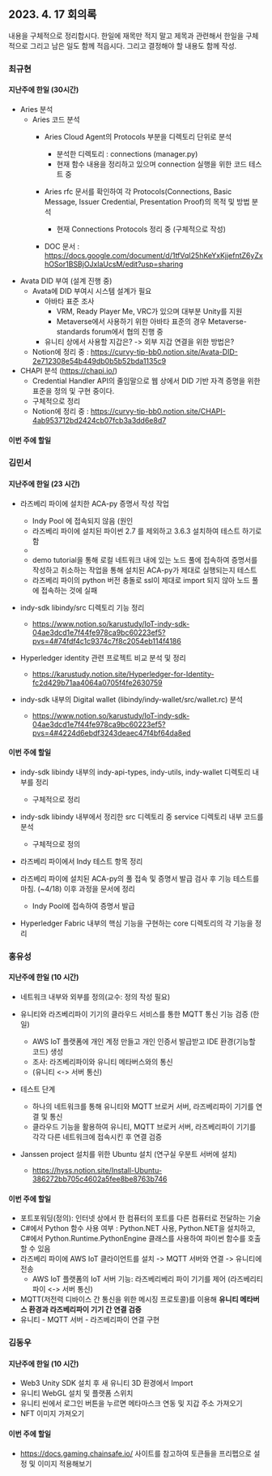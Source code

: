 ## 2023. 4. 17 회의록

내용을 구체적으로 정리합시다. 한일에 재목만 적지 말고 제목과 관련해서 한일을 구체적으로 그리고 남은 일도 함께 적읍시다. 그리고 결정해야 할 내용도 함께 작성. 

### 최규현

#### 지난주에 한일 (30시간)
  - Aries 분석
    - Aries 코드 분석
      - Aries Cloud Agent의 Protocols 부분을 디렉토리 단위로 분석
        - 분석한 디렉토리 : connections (manager.py)
        - 현재 함수 내용을 정리하고 있으며 connection 실행을 위한 코드 테스트 중
      - Aries rfc 문서를 확인하여 각 Protocols(Connections, Basic Message, Issuer Credential, Presentation Proof)의 목적 및 방법 분석
         
        - 현재 Connections Protocols 정리 중
        (구체적으로 작성)
      - DOC 문서 : https://docs.google.com/document/d/1tfVqI25hKeYxKjjefntZ6yZxhOSor1BSBjOJxlaUcsM/edit?usp=sharing
  - Avata DID 부여 (설계 진행 중)
    - Avata에 DID 부여시 시스템 설계가 필요
      - 아바타 표준 조사 
        - VRM, Ready Player Me, VRC가 있으며 대부분 Unity를 지원
        - Metaverse에서 사용하기 위한 아바타 표준의 경우 Metaverse-standards forum에서 협의 진행 중
      - 유니티 상에서 사용할 지갑은? -> 외부 지갑 연결을 위한 방법은?
    - Notion에 정리 중 : https://curvy-tip-bb0.notion.site/Avata-DID-2e712308e54b449db0b5b52bda1135c9
  - CHAPI 분석 (https://chapi.io/)
    - Credential Handler API의 줄임말으로 웹 상에서 DID 기반 자격 증명을 위한 표준을 정의 및 구현 중이다.
    - 구체적으로 정리
    - Notion에 정리 중 : https://curvy-tip-bb0.notion.site/CHAPI-4ab953712bd2424cb07fcb3a3dd6e8d7

#### 이번 주에 할일 


### 김민서

#### 지난주에 한일 (23 시간)
 - 라즈베리 파이에 설치한 ACA-py 증명서 작성 작업
   - Indy Pool 에 접속되지 않음 (원인 
   - 라즈베리 파이에 설치된 파이썬 2.7 를 제외하고 3.6.3 설치하여 테스트 하기로 함 
   - 
   - demo tutorial을 통해 로컬 네트워크 내에 있는 노드 풀에 접속하여 증명서를 작성하고 취소하는 작업을 통해 설치된 ACA-py가 제대로 실행되는지 테스트
   - 라즈베리 파이의 python 버전 충돌로 ssl이 제대로 import 되지 않아 노드 풀에 접속하는 것에 실패  
  
 - indy-sdk libindy/src 디렉토리 기능 정리
   - https://www.notion.so/karustudy/IoT-indy-sdk-04ae3dcd1e7f44fe978ca9bc60223ef5?pvs=4#74fdf4c1c9374c7f8c2054eb114f4186
 - Hyperledger identity 관련 프로젝트 비교 분석 및 정리
   - https://karustudy.notion.site/Hyperledger-for-Identity-fc2d429b71aa4064a0705f4fe2630759
 - indy-sdk 내부의 Digital wallet (libindy/indy-wallet/src/wallet.rc) 분석
   - https://www.notion.so/karustudy/IoT-indy-sdk-04ae3dcd1e7f44fe978ca9bc60223ef5?pvs=4#4224d6ebdf3243deaec47f4bf64da8ed

#### 이번 주에 할일 
 - indy-sdk libindy 내부의 indy-api-types, indy-utils, indy-wallet 디렉토리 내부를 정리
   * 구체적으로 정리
 - indy-sdk libindy 내부에서 정리한 src 디렉토리 중 service 디렉토리 내부 코드를 분석
   * 구체적으로 정의 
 
 - 라즈베리 파이에서 Indy 테스트 항목 정리  
 - 라즈베리 파이에 설치된 ACA-py의 풀 접속 및 증명서 발급 검사 후 기능 테스트를 마침. (~4/18) 이후 과정을 문서에 정리
    * Indy Pool에 접속하여 증명서 발급

 - Hyperledger Fabric 내부의 핵심 기능을 구현하는 core 디렉토리의 각 기능을 정리

### 홍유성

#### 지난주에 한일 (10 시간)

 - 네트워크 내부와 외부를 정의(교수: 정의 작성 필요)

- 유니티와 라즈베리파이 기기의 클라우드 서비스를 통한 MQTT 통신 기능 검증
  (한일)
  - AWS IoT 플랫폼에 개인 계정 만들고 개인 인증서 발급받고 IDE 환경(기능할 코드) 생성  
  - 조사: 라즈베리파이와 유니티 메타버스와의 통신 
  - (유니티 <-> 서버 통신)
  
- 테스트 단계

  - 하나의 네트워크를 통해 유니티와 MQTT 브로커 서버, 라즈베리파이 기기를 연결 및 통신
  - 클라우드 기능을 활용하여 유니티, MQTT 브로커 서버, 라즈베리파이 기기를 각각 다른 네트워크에 접속시킨 후 연결 검증
  
- Janssen project 설치를 위한 Ubuntu 설치 (연구실 우분트 서버에 설치)
  - https://hyss.notion.site/Install-Ubuntu-386272bb705c4602a5fee8be8763b746

#### 이번 주에 할일 

- 포트포워딩(정의): 인터넷 상에서 한 컴퓨터의 포트를 다른 컴퓨터로 전달하는 기술
- C#에서 Python 함수 사용 여부 : Python.NET 사용, Python.NET을 설치하고, C#에서 Python.Runtime.PythonEngine 클래스를 사용하여 파이썬 함수를 호출할 수 있음
- 라즈베리 파이에 AWS IoT 클라이언트를 설치 -> MQTT 서버와 연결 -> 유니티에 전송
  - AWS IoT 플랫폼의 IoT 서버 기능: 라즈베리베리 파이 기기를 제어 (라즈베리티 파이 <-> 서버 통신)
- MQTT(저전력 디바이스 간 통신을 위한 메시징 프로토콜)를 이용해 **유니티 메타버스 환경과 라즈베리파이 기기 간 연결 검증**
- 유니티 - MQTT 서버 - 라즈베리파이 연결 구현

### 김동우

#### 지난주에 한일 (10 시간)
- Web3 Unity SDK 설치 후 새 유니티 3D 환경에서 Import   
- 유니티 WebGL 설치 및 플랫폼 스위치   
- 유니티 씬에서 로그인 버튼을 누르면 메타마스크 연동 및 지갑 주소 가져오기    
- NFT 이미지 가져오기

#### 이번 주에 할일
- https://docs.gaming.chainsafe.io/ 사이트를 참고하여 토큰들을 프리펩으로 설정 및 이미지 적용해보기
